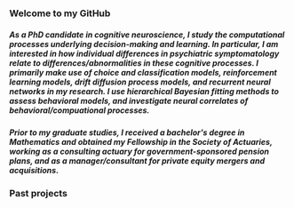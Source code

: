 

### Welcome to my GitHub

##### As a PhD candidate in cognitive neuroscience, I study the computational processes underlying decision-making and learning. In particular, I am interested in how individual differences in psychiatric symptomatology relate to differences/abnormalities in these cognitive processes. I primarily make use of choice and classification models, reinforcement learning models, drift diffusion process models, and recurrent neural networks in my research. I use hierarchical Bayesian fitting methods to assess behavioral models, and investigate neural correlates of behavioral/compuational processes.

##### Prior to my graduate studies, I received a bachelor's degree in Mathematics and obtained my Fellowship in the Society of Actuaries, working as a consulting actuary for government-sponsored pension plans, and as a manager/consultant for private equity mergers and acquisitions. 


### Past projects   

